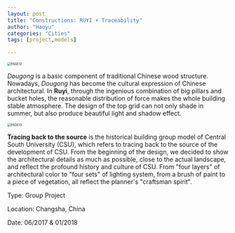 ```yaml
---
layout: post
title: "Constructions: RUYI + Traceability"
author: "Haoyu"
categories: "Cities" 
tags: [project,models]

---
```


<img src="../assets/img/PAGE12.png" alt="PAGE12" style="zoom: 50%;" />

*Dougong* is a basic component of traditional Chinese wood structure. Nowadays, *Dougong* has become the cultural expression of Chinese architectural. In **Ruyi**, through the ingenious combination of big pillars and bucket holes, the reasonable distribution of force makes the whole building stable atmosphere. The design of the top grid can not only shade in summer, but also produce beautiful light and shadow effect. 

<img src="../assets/img/PAGE13.png" alt="PAGE13" style="zoom: 50%;" />

**Tracing back to the source** is the historical building group model of Central South University (CSU), which refers to tracing back to the source of the development of CSU. From the beginning of the design, we decided to show the architectural details as much as possible, close to the actual landscape, and reflect the profound history and culture of CSU. From "four layers" of architectural color to "four sets" of lighting system, from a brush of paint to a piece of vegetation, all reflect the planner's "craftsman spirit".

Type: Group Project

Location: Changsha, China

Date: 06/2017 & 01/2018